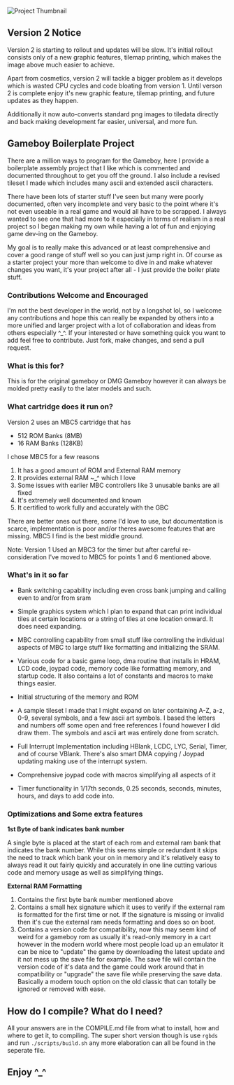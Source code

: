 ![Project Thumbnail](https://i.imgur.com/q7Lt2YP.png)

## Version 2 Notice

Version 2 is starting to rollout and updates will be slow. It's initial rollout
consists only of a new graphic features, tilemap printing, which makes the image
above much easier to achieve.

Apart from cosmetics, version 2 will tackle a bigger problem as it develops which
is wasted CPU cycles and code bloating from version 1. Until verson 2 is complete
enjoy it's new graphic feature, tilemap printing, and future updates as they happen.

Additionally it now auto-converts standard png images to tiledata directly and back
making development far easier, universal, and more fun.

## Gameboy Boilerplate Project
There are a million ways to program for the Gameboy, here I provide
a boilerplate assembly project that I like which is commented and 
documented throughout to get you off the ground. I also include a revised
tileset I made which includes many ascii and extended ascii characters.

There have been lots of starter stuff I've seen but many were poorly 
documented, often very incomplete and very basic to the point where it's
not even useable in a real game and would all have to be scrapped. I always 
wanted to see one that had more to it especially in terms of realism in a 
real project so I began making my own while having a lot of fun and enjoying 
game dev-ing on the Gameboy.

My goal is to really make this advanced or at least comprehensive and cover 
a good range of stuff well so you can just jump right in. Of course as a 
starter project your more than welcome to dive in and make whatever changes 
you want, it's your project after all - I just provide the boiler plate stuff.

### Contributions Welcome and Encouraged

I'm not the best developer in the world, not by a longshot lol, so I 
welcome any contributions and hope this can really be expanded by others into
a more unified and larger project with a lot of collaboration and ideas from
others especially ^_^. If your interested or have something quick you want 
to add feel free to contribute. Just fork, make changes, and send a pull request.

### What is this for?

This is for the original gameboy or DMG Gameboy however it can always
be molded pretty easily to the later models and such.

### What cartridge does it run on?

Version 2 uses an MBC5 cartridge that has 

* 512 ROM Banks (8MB)
* 16 RAM Banks (128KB)

I chose MBC5 for a few reasons

1. It has a good amount of ROM and External RAM memory
2. It provides external RAM ~_^ which I love
4. Some issues with earlier MBC controllers like 3 unusable banks are all fixed
5. It's extremely well documented and known
6. It certified to work fully and accurately with the GBC

There are better ones out there, some I'd love to use, but documentation
is scarce, implementation is poor and/or theres awesome features that are 
missing. MBC5 I find is the best middle ground.

Note: Version 1 Used an MBC3 for the timer but after careful re-consideration
I've moved to MBC5 for points 1 and 6 mentioned above.

### What's in it so far

* Bank switching capability including even cross bank jumping and calling
even to and/or from sram

* Simple graphics system which I plan to expand that can print individual
tiles at certain locations or a string of tiles at one location onward.
It does need expanding.

* MBC controlling capability from small stuff like controlling the individual 
aspects of MBC to large stuff like formatting and initializing the SRAM.

* Various code for a basic game loop, dma routine that installs in HRAM,
LCD code, joypad code, memory code like formatting memory, and startup code.
It also contains a lot of constants and macros to make things easier.

* Initial structuring of the memory and ROM

* A sample tileset I made that I might expand on later containing 
A-Z, a-z, 0-9, several symbols, and a few ascii art symbols. I based the 
letters and numbers off some open and free references I found however I 
did draw them. The symbols and ascii art was entirely done from scratch.

* Full Interrupt Implementation including HBlank, LCDC, LYC, Serial, Timer,
and of course VBlank. There's also smart DMA copying / Joypad updating making
use of the interrupt system.

* Comprehensive joypad code with macros simplifying all aspects of it

* Timer functionality in 1/17th seconds, 0.25 seconds, seconds, minutes, 
hours, and days to add code into.

### Optimizations and Some extra features

**1st Byte of bank indicates bank number**

A single byte is placed at the start of each rom and external ram bank
that indicates the bank number. While this seems simple or redundant
it skips the need to track which bank your on in memory and it's relatively
easy to always read it out fairly quickly and accurately in one line cutting 
various code and memory usage as well as simplifying things.

**External RAM Formatting**

1. Contains the first byte bank number mentioned above
2. Contains a small hex signature which it uses to verify if the external ram is 
formatted for the first time or not. If the signature is missing or invalid 
then it's cue the external ram needs formatting and does so on boot.
3. Contains a version code for compatibility, now this may seem kind of weird
for a gameboy rom as usually it's read-only memory in a cart however in the modern
world where most people load up an emulator it can be nice to "update" the game
by downloading the latest update and it not mess up the save file for example.
The save file will contain the version code of it's data and the game could
work around that in compatibility or "upgrade" the save file while preserving
the save data. Basically a modern touch option on the old classic that can
totally be ignored or removed with ease.

## How do I compile? What do I need?

All your answers are in the COMPILE.md file from what to install, how and where 
to get it, to compiling. The super short version though is use `rgbds` and run
`./scripts/build.sh` any more elaboration can all be found in the seperate file.

## Enjoy ^_^
